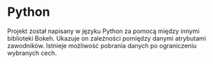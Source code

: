 # Python
Projekt został napisany w języku Python za pomocą między innymi biblioteki Bokeh.
Ukazuje on zależności pomiędzy danymi atrybutami zawodników. 
Istnieje możliwość pobrania danych po ograniczeniu wybranych cech. 
